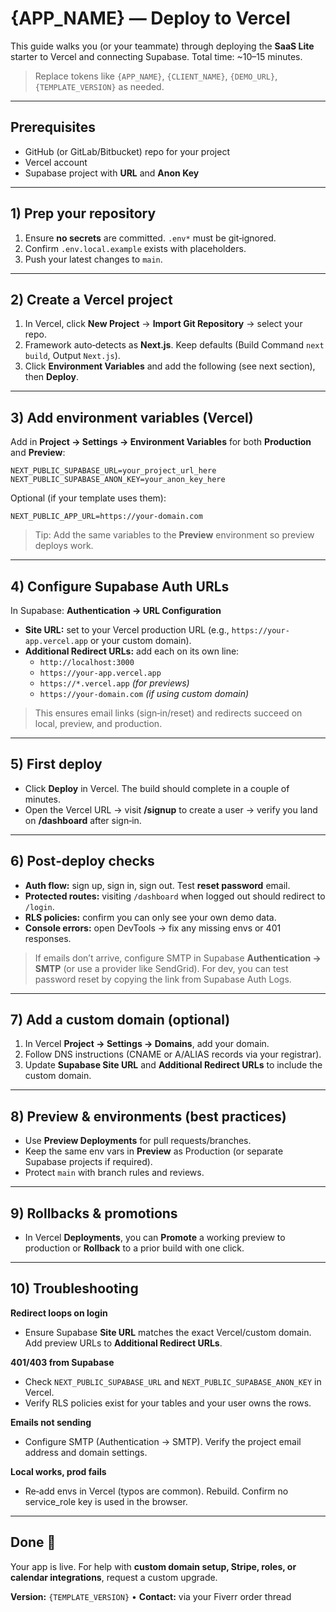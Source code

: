 # {APP_NAME} — Deploy to Vercel

This guide walks you (or your teammate) through deploying the **SaaS Lite** starter to Vercel and connecting Supabase. Total time: \~10–15 minutes.

> Replace tokens like `{APP_NAME}`, `{CLIENT_NAME}`, `{DEMO_URL}`, `{TEMPLATE_VERSION}` as needed.

---

## Prerequisites

- GitHub (or GitLab/Bitbucket) repo for your project
- Vercel account
- Supabase project with **URL** and **Anon Key**

---

## 1) Prep your repository

1. Ensure **no secrets** are committed. `.env*` must be git‑ignored.
2. Confirm `.env.local.example` exists with placeholders.
3. Push your latest changes to `main`.

---

## 2) Create a Vercel project

1. In Vercel, click **New Project** → **Import Git Repository** → select your repo.
2. Framework auto‑detects as **Next.js**. Keep defaults (Build Command `next build`, Output `Next.js`).
3. Click **Environment Variables** and add the following (see next section), then **Deploy**.

---

## 3) Add environment variables (Vercel)

Add in **Project → Settings → Environment Variables** for both **Production** and **Preview**:

```
NEXT_PUBLIC_SUPABASE_URL=your_project_url_here
NEXT_PUBLIC_SUPABASE_ANON_KEY=your_anon_key_here
```

Optional (if your template uses them):

```
NEXT_PUBLIC_APP_URL=https://your-domain.com
```

> Tip: Add the same variables to the **Preview** environment so preview deploys work.

---

## 4) Configure Supabase Auth URLs

In Supabase: **Authentication → URL Configuration**

- **Site URL:** set to your Vercel production URL (e.g., `https://your-app.vercel.app` or your custom domain).
- **Additional Redirect URLs:** add each on its own line:
  - `http://localhost:3000`
  - `https://your-app.vercel.app`
  - `https://*.vercel.app` _(for previews)_
  - `https://your-domain.com` _(if using custom domain)_

> This ensures email links (sign‑in/reset) and redirects succeed on local, preview, and production.

---

## 5) First deploy

- Click **Deploy** in Vercel. The build should complete in a couple of minutes.
- Open the Vercel URL → visit **/signup** to create a user → verify you land on **/dashboard** after sign‑in.

---

## 6) Post‑deploy checks

- **Auth flow:** sign up, sign in, sign out. Test **reset password** email.
- **Protected routes:** visiting `/dashboard` when logged out should redirect to `/login`.
- **RLS policies:** confirm you can only see your own demo data.
- **Console errors:** open DevTools → fix any missing envs or 401 responses.

> If emails don’t arrive, configure SMTP in Supabase **Authentication → SMTP** (or use a provider like SendGrid). For dev, you can test password reset by copying the link from Supabase Auth Logs.

---

## 7) Add a custom domain (optional)

1. In Vercel **Project → Settings → Domains**, add your domain.
2. Follow DNS instructions (CNAME or A/ALIAS records via your registrar).
3. Update **Supabase Site URL** and **Additional Redirect URLs** to include the custom domain.

---

## 8) Preview & environments (best practices)

- Use **Preview Deployments** for pull requests/branches.
- Keep the same env vars in **Preview** as Production (or separate Supabase projects if required).
- Protect `main` with branch rules and reviews.

---

## 9) Rollbacks & promotions

- In Vercel **Deployments**, you can **Promote** a working preview to production or **Rollback** to a prior build with one click.

---

## 10) Troubleshooting

**Redirect loops on login**

- Ensure Supabase **Site URL** matches the exact Vercel/custom domain. Add preview URLs to **Additional Redirect URLs**.

**401/403 from Supabase**

- Check `NEXT_PUBLIC_SUPABASE_URL` and `NEXT_PUBLIC_SUPABASE_ANON_KEY` in Vercel.
- Verify RLS policies exist for your tables and your user owns the rows.

**Emails not sending**

- Configure SMTP (Authentication → SMTP). Verify the project email address and domain settings.

**Local works, prod fails**

- Re‑add envs in Vercel (typos are common). Rebuild. Confirm no service_role key is used in the browser.

---

## Done 🎉

Your app is live. For help with **custom domain setup, Stripe, roles, or calendar integrations**, request a custom upgrade.

**Version:** `{TEMPLATE_VERSION}` • **Contact:** via your Fiverr order thread
